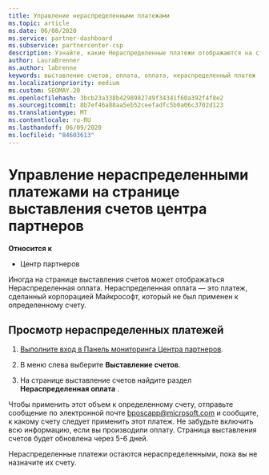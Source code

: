 ```yaml
---
title: Управление нераспределенными платежами
ms.topic: article
ms.date: 06/08/2020
ms.service: partner-dashboard
ms.subservice: partnercenter-csp
description: Узнайте, какие Нераспределенные платежи отображаются на странице выставления счетов центра партнеров. Узнайте, как применять их к счетам.
author: LauraBrenner
ms.author: labrenne
keywords: выставление счетов, оплата, оплата, нераспределенный платеж
ms.localizationpriority: medium
ms.custom: SEOMAY.20
ms.openlocfilehash: 3bcb23a338b4298982749f34341f60a392f4f8e2
ms.sourcegitcommit: 8b7ef46a88aa5eb52ceefadfc5b0a06c3702d123
ms.translationtype: MT
ms.contentlocale: ru-RU
ms.lasthandoff: 06/09/2020
ms.locfileid: "84603613"
---
```

# <a name="manage-unallocated-payments-on-your-partner-center-billing-page"></a>Управление нераспределенными платежами на странице выставления счетов центра партнеров

**Относится к**

- Центр партнеров

Иногда на странице выставления счетов может отображаться Нераспределенная оплата. Нераспределенная оплата — это платеж, сделанный корпорацией Майкрософт, который не был применен к определенному счету.

## <a name="to-view-your-unallocated-payments"></a>Просмотр нераспределенных платежей

1. [Выполните вход в Панель мониторинга Центра партнеров](https://partner.microsoft.com/dashboard/home).

2. В меню слева выберите **Выставление счетов**.

3. На странице выставление счетов найдите раздел **Нераспределенная оплата** . 

Чтобы применить этот объем к определенному счету, отправьте сообщение по электронной почте bposcapp@microsoft.com и сообщите, к какому счету следует применить этот платеж. Не забудьте включить всю информацию, если вы производили оплату. Страница выставления счетов будет обновлена через 5-6 дней. 

Нераспределенные платежи остаются нераспределенными, пока вы не назначите их счету. 
